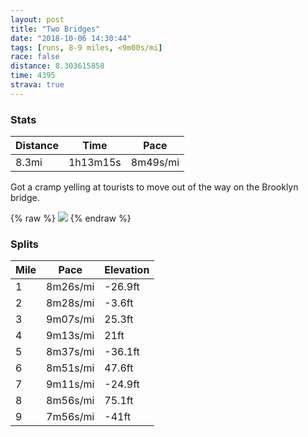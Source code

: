 ```yaml
---
layout: post
title: "Two Bridges"
date: "2018-10-06 14:30:44"
tags: [runs, 8-9 miles, <9m00s/mi]
race: false
distance: 8.303615858
time: 4395
strava: true
---
```


### Stats

| Distance | Time | Pace |
|----------|------|------|
|8.3mi|1h13m15s|8m49s/mi|

Got a cramp yelling at tourists to move out of the way on the Brooklyn bridge.

{% raw %}
<img src='https://maps.googleapis.com/maps/api/staticmap?maptype=roadmap&path=enc:ovrwF|hqbM`FoS~BJxCqEvMga@aQiL|IwJl\p@r`@~FfRjFdA|EnI|C}Rj{@rSihArT{_A`B^]bGrQ`CrBbF~KkCtCvBtUuZhMn@{@mOzYoDrE~z@oBxyA_LnDcAbZyVPgo@p|@&key=AIzaSyC1MId7bFpkLXNAaYhBSTb8jLyiSqzbDtM&size=800x800&markers=color:yellow|label:S|40.73336,-73.98559&markers=color:green|label:F|40.70762999999999,-73.99873'>
{% endraw %}

### Splits

| Mile | Pace | Elevation |
|------|------|-----------|
|1|8m26s/mi|-26.9ft|
|2|8m28s/mi|-3.6ft|
|3|9m07s/mi|25.3ft|
|4|9m13s/mi|21ft|
|5|8m37s/mi|-36.1ft|
|6|8m51s/mi|47.6ft|
|7|9m11s/mi|-24.9ft|
|8|8m56s/mi|75.1ft|
|9|7m56s/mi|-41ft|
